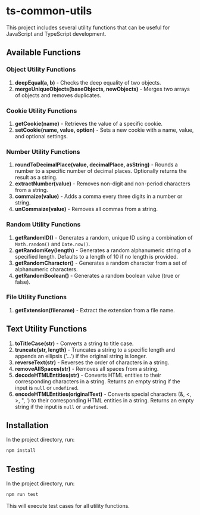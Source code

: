 # ts-common-utils

This project includes several utility functions that can be useful for JavaScript and TypeScript development.

## Available Functions

### Object Utility Functions

1. **deepEqual(a, b)** - Checks the deep equality of two objects.
2. **mergeUniqueObjects(baseObjects, newObjects)** - Merges two arrays of objects and removes duplicates.

### Cookie Utility Functions

1. **getCookie(name)** - Retrieves the value of a specific cookie.
2. **setCookie(name, value, option)** - Sets a new cookie with a name, value, and optional settings.

### Number Utility Functions

1. **roundToDecimalPlace(value, decimalPlace, asString)** - Rounds a number to a specific number of decimal places. Optionally returns the result as a string.
2. **extractNumber(value)** - Removes non-digit and non-period characters from a string.
3. **commaize(value)** - Adds a comma every three digits in a number or string.
4. **unCommaize(value)** - Removes all commas from a string.

### Random Utility Functions

1. **getRandomID()** - Generates a random, unique ID using a combination of `Math.random()` and `Date.now()`.
2. **getRandomKey(length)** - Generates a random alphanumeric string of a specified length. Defaults to a length of 10 if no length is provided.
3. **getRandomCharactor()** - Generates a random character from a set of alphanumeric characters.
4. **getRandomBoolean()** - Generates a random boolean value (true or false).

### File Utility Functions

1. **getExtension(filename)** - Extract the extension from a file name.

## Text Utility Functions

1. **toTitleCase(str)** - Converts a string to title case.
2. **truncate(str, length)** - Truncates a string to a specific length and appends an ellipsis ('...') if the original string is longer.
3. **reverseText(str)** - Reverses the order of characters in a string.
4. **removeAllSpaces(str)** - Removes all spaces from a string.
5. **decodeHTMLEntities(str)** - Converts HTML entities to their corresponding characters in a string. Returns an empty string if the input is `null` or `undefined`.
6. **encodeHTMLEntities(originalText)** - Converts special characters (&, <, >, ", ') to their corresponding HTML entities in a string. Returns an empty string if the input is `null` or `undefined`.

## Installation

In the project directory, run:

```bash
npm install
```

## Testing

In the project directory, run:

```bash
npm run test
```

This will execute test cases for all utility functions.
